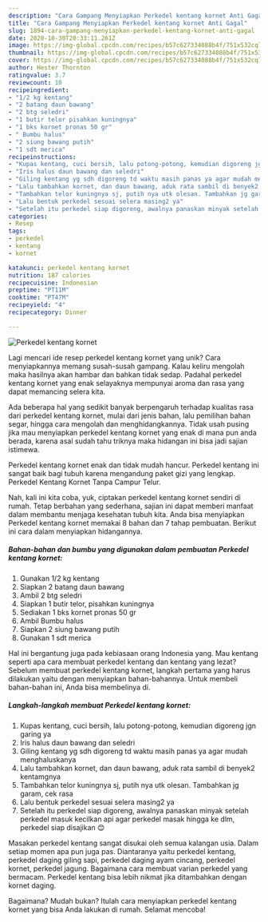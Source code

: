 ```yaml
---
description: "Cara Gampang Menyiapkan Perkedel kentang kornet Anti Gagal"
title: "Cara Gampang Menyiapkan Perkedel kentang kornet Anti Gagal"
slug: 1894-cara-gampang-menyiapkan-perkedel-kentang-kornet-anti-gagal
date: 2020-10-30T20:33:11.261Z
image: https://img-global.cpcdn.com/recipes/b57c627334088b4f/751x532cq70/perkedel-kentang-kornet-foto-resep-utama.jpg
thumbnail: https://img-global.cpcdn.com/recipes/b57c627334088b4f/751x532cq70/perkedel-kentang-kornet-foto-resep-utama.jpg
cover: https://img-global.cpcdn.com/recipes/b57c627334088b4f/751x532cq70/perkedel-kentang-kornet-foto-resep-utama.jpg
author: Hester Thornton
ratingvalue: 3.7
reviewcount: 10
recipeingredient:
- "1/2 kg kentang"
- "2 batang daun bawang"
- "2 btg seledri"
- "1 butir telor pisahkan kuningnya"
- "1 bks kornet pronas 50 gr"
- " Bumbu halus"
- "2 siung bawang putih"
- "1 sdt merica"
recipeinstructions:
- "Kupas kentang, cuci bersih, lalu potong-potong, kemudian digoreng jgn garing ya"
- "Iris halus daun bawang dan seledri"
- "Giling kentang yg sdh digoreng td waktu masih panas ya agar mudah menghaluskanya"
- "Lalu tambahkan kornet, dan daun bawang, aduk rata sambil di benyek2 kentamgnya"
- "Tambahkan telor kuningnya sj, putih nya utk olesan. Tambahkan jg garam, cek rasa"
- "Lalu bentuk perkedel sesuai selera masing2 ya"
- "Setelah itu perkedel siap digoreng, awalnya panaskan minyak setelah perkedel masuk kecilkan api agar perkedel masak hingga ke dlm, perkedel siap disajikan 😊"
categories:
- Resep
tags:
- perkedel
- kentang
- kornet

katakunci: perkedel kentang kornet 
nutrition: 187 calories
recipecuisine: Indonesian
preptime: "PT11M"
cooktime: "PT47M"
recipeyield: "4"
recipecategory: Dinner

---
```



![Perkedel kentang kornet](https://img-global.cpcdn.com/recipes/b57c627334088b4f/751x532cq70/perkedel-kentang-kornet-foto-resep-utama.jpg)

Lagi mencari ide resep perkedel kentang kornet yang unik? Cara menyiapkannya memang susah-susah gampang. Kalau keliru mengolah maka hasilnya akan hambar dan bahkan tidak sedap. Padahal perkedel kentang kornet yang enak selayaknya mempunyai aroma dan rasa yang dapat memancing selera kita.

Ada beberapa hal yang sedikit banyak berpengaruh terhadap kualitas rasa dari perkedel kentang kornet, mulai dari jenis bahan, lalu pemilihan bahan segar, hingga cara mengolah dan menghidangkannya. Tidak usah pusing jika mau menyiapkan perkedel kentang kornet yang enak di mana pun anda berada, karena asal sudah tahu triknya maka hidangan ini bisa jadi sajian istimewa.

Perkedel kentang kornet enak dan tidak mudah hancur. Perkedel kentang ini sangat baik bagi tubuh karena mengandung paket gizi yang lengkap. Perkedel Kentang Kornet Tanpa Campur Telur.


Nah, kali ini kita coba, yuk, ciptakan perkedel kentang kornet sendiri di rumah. Tetap berbahan yang sederhana, sajian ini dapat memberi manfaat dalam membantu menjaga kesehatan tubuh kita. Anda bisa menyiapkan Perkedel kentang kornet memakai 8 bahan dan 7 tahap pembuatan. Berikut ini cara dalam menyiapkan hidangannya.

<!--inarticleads1-->

##### Bahan-bahan dan bumbu yang digunakan dalam pembuatan Perkedel kentang kornet:

1. Gunakan 1/2 kg kentang
1. Siapkan 2 batang daun bawang
1. Ambil 2 btg seledri
1. Siapkan 1 butir telor, pisahkan kuningnya
1. Sediakan 1 bks kornet pronas 50 gr
1. Ambil  Bumbu halus
1. Siapkan 2 siung bawang putih
1. Gunakan 1 sdt merica


Hal ini bergantung juga pada kebiasaan orang Indonesia yang. Mau kentang seperti apa cara membuat perkedel kentang dan kentang yang lezat? Sebelum membuat perkedel kentang kornet, langkah pertama yang harus dilakukan yaitu dengan menyiapkan bahan-bahannya. Untuk membeli bahan-bahan ini, Anda bisa membelinya di. 

<!--inarticleads2-->

##### Langkah-langkah membuat Perkedel kentang kornet:

1. Kupas kentang, cuci bersih, lalu potong-potong, kemudian digoreng jgn garing ya
1. Iris halus daun bawang dan seledri
1. Giling kentang yg sdh digoreng td waktu masih panas ya agar mudah menghaluskanya
1. Lalu tambahkan kornet, dan daun bawang, aduk rata sambil di benyek2 kentamgnya
1. Tambahkan telor kuningnya sj, putih nya utk olesan. Tambahkan jg garam, cek rasa
1. Lalu bentuk perkedel sesuai selera masing2 ya
1. Setelah itu perkedel siap digoreng, awalnya panaskan minyak setelah perkedel masuk kecilkan api agar perkedel masak hingga ke dlm, perkedel siap disajikan 😊


Masakan perkedel kentang sangat disukai oleh semua kalangan usia. Dalam setiap momen apa pun juga pas. Diantaranya yaitu perkedel kentang, perkedel daging giling sapi, perkedel daging ayam cincang, perkedel kornet, perkedel jagung. Bagaimana cara membuat varian perkedel yang bermacam. Perkedel kentang bisa lebih nikmat jika ditambahkan dengan kornet daging. 

Bagaimana? Mudah bukan? Itulah cara menyiapkan perkedel kentang kornet yang bisa Anda lakukan di rumah. Selamat mencoba!
